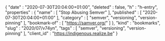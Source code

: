 {
  "date" : "2020-07-30T20:04:00+01:00",
  "deleted" : false,
  "h" : "h-entry",
  "properties" : {
    "name" : [ "Stop Abusing Semver" ],
    "published" : [ "2020-07-30T20:04:00+01:00" ],
    "category" : [ "semver", "versioning", "version-pinning" ],
    "bookmark-of" : [ "https://samver.org/" ]
  },
  "kind" : "bookmarks",
  "slug" : "2020/07/v74yn",
  "tags" : [ "semver", "versioning", "version-pinning" ],
  "client_id" : "https://indigenous.realize.be"
}
